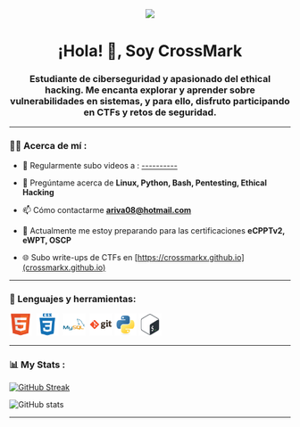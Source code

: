 <div id="header" align="center">
  <img src="https://media.giphy.com/media/QHE5gWI0QjqF2/giphy.gif" width="200" />
  <h1 align="center">¡Hola! 👋, Soy CrossMark</h1>
    <h3 align="center">
      Estudiante de ciberseguridad y apasionado del ethical hacking. Me encanta explorar y aprender sobre vulnerabilidades en sistemas, y para ello, disfruto participando       en CTFs y retos de seguridad. 
  </h3>
  </div>
  
---

### 👨‍💻 Acerca de mí :

- 📝 Regularmente subo videos a : [----------](---------------)

- 💬 Pregúntame acerca de **Linux, Python, Bash, Pentesting, Ethical Hacking**

- 📫 Cómo contactarme **ariva08@hotmail.com**

- 🌱 Actualmente me estoy preparando para las certificaciones **eCPPTv2, eWPT, OSCP**

- 🌐 Subo write-ups de CTFs en [https://crossmarkx.github.io](crossmarkx.github.io)

------

<div align="left">
    <h3>🔨 Lenguajes y herramientas:</h3>
    <div>
        <img src="https://github.com/devicons/devicon/blob/master/icons/html5/html5-original.svg" title="HTML5" alt="HTML" width="40" height="40"/>&nbsp;
        <img src="https://github.com/devicons/devicon/blob/master/icons/css3/css3-plain-wordmark.svg"  title="CSS3" alt="CSS" width="40" height="40"/>&nbsp;
        <img src="https://github.com/devicons/devicon/blob/master/icons/mysql/mysql-original-wordmark.svg" title="MySQL"  alt="MySQL" width="40" height="40"/>&nbsp;
        <img src="https://github.com/devicons/devicon/blob/master/icons/git/git-original-wordmark.svg" title="Git" **alt="Git" width="40" height="40"/>
        <img src="https://github.com/devicons/devicon/blob/master/icons/python/python-original.svg" title="Git" **alt="Git" width="40" height="40"/>
        <img src="https://github.com/devicons/devicon/blob/master/icons/bash/bash-original.svg" title="Git" **alt="Git" width="40" height="40"/>
      </div>
</div>

---

### 📊 My Stats :

[![GitHub Streak](http://github-readme-streak-stats.herokuapp.com?user=CrossMarkX&theme=onedark)](https://git.io/streak-stats)

![GitHub stats](https://github-readme-stats.vercel.app/api?username=CrossMarkX&show_icons=true&theme=radical)

---
</center>
